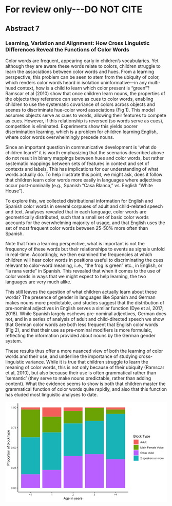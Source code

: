 # For review only---DO NOT CITE

## Abstract 7

### Learning, Variation and Alignment: How Cross Linguistic Differences Reveal the Functions of Color Words

Color words are frequent, appearing early in children’s vocabularies. Yet although they are aware these words relate to colors, children struggle to learn the associations between color words and hues. From a learning perspective, this problem can be seen to stem from the ubiquity of color, which renders color words heard in isolation uninformative—in any multi-hued context, how is a child to learn which color present is “green”? Ramscar et al (2010) show that once children learn nouns, the properties of the objects they reference can serve as cues to color words, enabling children to use the systematic covariance of colors across objects and scenes to discriminate hue-color word associations (Fig 1). This model assumes objects serve as cues to words, allowing their features to compete as cues.  However, if this relationship is reversed (so words serve as cues), competition is eliminated. Experiments show this yields poorer discrimination learning, which is a problem for children learning English, where color words overwhelmingly precede nouns.  



Since an important question in communicative development is ‘what do children learn?’ it is worth emphasizing that the scenarios described above do not result in binary mappings between hues and color words, but rather systematic mappings between sets of features in context and set of contexts and labels. This has implications for our understanding of what words actually do. To help illustrate this point, we might ask, does it follow that children learn color words more easily in languages where adjectives occur post-nominally (e.g., Spanish “Casa Blanca,” vs.  English “White House”). 



To explore this, we collected distributional information for English and Spanish color words in several corpuses of adult and child-related speech and text. Analyses revealed that in each language, color words are geometrically distributed, such that a small set of basic color words accounts for the overwhelming majority of usage, and that English uses the set of most frequent color words between 25-50% more often than Spanish.



Note that from a learning perspective, what is important is not the frequency of these words but their relationships to events as signals unfold in real-time. Accordingly, we then examined the frequencies at which children will hear color words in positions useful to discriminating the cues relevant to color-word meaning, i..e., “the frog is green” etc., in English, or “la rana verde” in Spanish. This revealed that when it comes to the use of color words in ways that we might expect to help learning, the two languages are very much alike. 



This still leaves the question of what children actually learn about these words? The presence of gender in languages like Spanish and German makes nouns more predictable, and studies suggest that the distribution of pre-nominal adjectives in English serves a similar function (Dye et al, 2017; 2018). While Spanish largely eschews pre-nominal adjectives, German does not, and in a series of analysis of adult and child-directed speech we show that German color words are both less frequent that English color words (Fig 2), and that their use as pre-nominal modifiers is more formulaic, reflecting the information provided about nouns by the German gender system. 



These results thus offer a more nuanced view of both the learning of color words and their use, and underline the importance of studying cross-linguistic variance. While it is true that children struggle to learn the meaning of color words, this is not only because of their ubiquity (Ramscar et al, 2010), but also because their use is often grammatical rather than ‘semantic’ (they serve to make nouns predictable, rather than adding content). What the evidence seems to show is both that children master the grammatical function of color words quite rapidly, and also that this function has eluded most linguistic analyses to date.

![Attachment](attachments/7-1.png)

